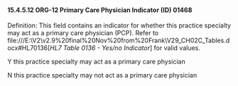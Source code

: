 #### 15.4.5.12 ORG-12 Primary Care Physician Indicator (ID) 01468

Definition: This field contains an indicator for whether this practice specialty may act as a primary care physician (PCP). Refer to file:///E:\V2\v2.9%20final%20Nov%20from%20Frank\V29_CH02C_Tables.docx#HL70136[_HL7 Table 0136 - Yes/no Indicator_] for valid values.

Y this practice specialty may act as a primary care physician

N this practice specialty may not act as a primary care physician
